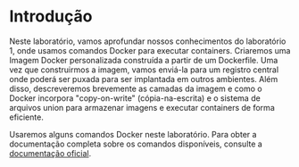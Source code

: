 # Introdução

Neste laboratório, vamos aprofundar nossos conhecimentos do laboratório 1, onde usamos comandos Docker para executar containers. Criaremos uma Imagem Docker personalizada construída a partir de um Dockerfile. Uma vez que construirmos a imagem, vamos enviá-la para um registro central onde poderá ser puxada para ser implantada em outros ambientes. Além disso, descreveremos brevemente as camadas da imagem e como o Docker incorpora "copy-on-write" (cópia-na-escrita) e o sistema de arquivos union para armazenar imagens e executar containers de forma eficiente.

Usaremos alguns comandos Docker neste laboratório. Para obter a documentação completa sobre os comandos disponíveis, consulte a [documentação oficial](https://docs.docker.com/).
